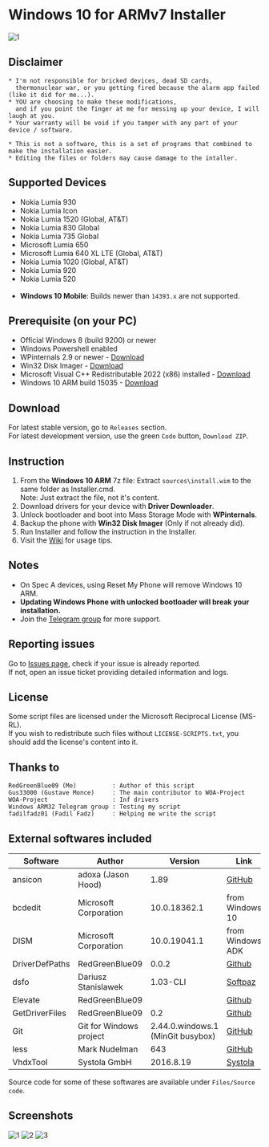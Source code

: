 # Windows 10 for ARMv7 Installer
![1](https://github.com/RedGreenBlue09/WFAv7_Installer/assets/59783856/c22aa1d2-8790-4142-a018-c3eee25076d2 "Disclaimer screen")

## Disclaimer

	* I'm not responsible for bricked devices, dead SD cards,
	  thermonuclear war, or you getting fired because the alarm app failed (like it did for me...).
	* YOU are choosing to make these modifications,
	  and if you point the finger at me for messing up your device, I will laugh at you.
	* Your warranty will be void if you tamper with any part of your device / software.
	
	* This is not a software, this is a set of programs that combined to make the installation easier.
	* Editing the files or folders may cause damage to the intaller.
	
## Supported Devices

- Nokia Lumia 930
- Nokia Lumia Icon
- Nokia Lumia 1520 (Global, AT&T)
- Nokia Lumia 830 Global
- Nokia Lumia 735 Global
- Microsoft Lumia 650
- Microsoft Lumia 640 XL LTE (Global, AT&T)
- Nokia Lumia 1020 (Global, AT&T)
- Nokia Lumia 920
- Nokia Lumia 520
<br><br>
- **Windows 10 Mobile**: Builds newer than `14393.x` are not supported.

## Prerequisite (on your PC)

- Official Windows 8 (build 9200) or newer   
- Windows Powershell enabled
- WPinternals 2.9 or newer - [Download](https://github.com/ReneLergner/WPinternals/releases/latest)
- Win32 Disk Imager - [Download](https://sourceforge.net/projects/win32diskimager/)
- Microsoft Visual C++ Redistributable 2022 (x86) installed - [Download](https://aka.ms/vs/17/release/vc_redist.x86.exe)
- Windows 10 ARM build 15035 - [Download](https://bit.ly/33ap8dq)

## Download

For latest stable version, go to `Releases` section.  
For latest development version, use the green `Code` button, `Download ZIP`.
 
## Instruction

1. From the **Windows 10 ARM** 7z file:
   Extract `sources\install.wim` to the same folder as Installer.cmd.  
   Note: Just extract the file, not it's content.
2. Download drivers for your device with **Driver Downloader**.
3. Unlock bootloader and boot into Mass Storage Mode with **WPinternals**.
4. Backup the phone with **Win32 Disk Imager** (Only if not already did).
5. Run Installer and follow the instruction in the Installer.
6. Visit the [Wiki](https://github.com/RedGreenBlue09/WFAv7_Installer/wiki/Apps-on-Windows-10-ARM) for usage tips.

## Notes

- On Spec A devices, using Reset My Phone will remove Windows 10 ARM.
- **Updating Windows Phone with unlocked bootloader will break your installation.**
- Join the [Telegram group](https://t.me/lumiaarch32) for more support.

## Reporting issues

Go to [Issues page](https://github.com/RedGreenBlue09/WFAv7_Installer/issues), check if your issue is already reported.  
If not, open an issue ticket providing detailed information and logs.

## License

Some script files are licensed under the Microsoft Reciprocal License (MS-RL).  
If you wish to redistribute such files without `LICENSE-SCRIPTS.txt`, you should add the license's content into it.

## Thanks to
	
	RedGreenBlue09 (Me)          : Author of this script
	Gus33000 (Gustave Monce)     : The main contributor to WOA-Project
    WOA-Project                  : Inf drivers
	Windows ARM32 Telegram group : Testing my script
	fadilfadz01 (Fadil Fadz)     : Helping me write the script

## External softwares included

| Software       | Author                      | Version                           | Link |
|----------------|-----------------------------|-----------------------------------|------|
| ansicon        | adoxa (Jason Hood)          | 1.89                              | [GitHub](https://github.com/adoxa/ansicon/releases/tag/v1.89) |
| bcdedit        | Microsoft Corporation       | 10.0.18362.1                      | from Windows 10 |
| DISM           | Microsoft Corporation       | 10.0.19041.1                      | from Windows ADK |
| DriverDefPaths | RedGreenBlue09              | 0.0.2                             | [Github](https://github.com/RedGreenBlue09/DriverDefPaths/releases/tag/0.0.2) |
| dsfo           | Dariusz Stanislawek         | 1.03-CLI                          | [Softpaz](https://www.softpaz.com/software/download-dsfok-windows-7269.htm) |
| Elevate        | RedGreenBlue09              |                                   | [Github](https://gist.github.com/RedGreenBlue09/beb75798eac3f7883848dd0a54304a2e) |
| GetDriverFiles | RedGreenBlue09              | 0.2                               | [Github](https://github.com/RedGreenBlue09/GetDriverFiles/releases/tag/0.2) |
| Git            | Git for Windows project     | 2.44.0.windows.1 (MinGit busybox) | [GitHub](https://github.com/git-for-windows/git/releases/tag/v2.44.0.windows.1) |
| less           | Mark Nudelman               | 643                               | [GitHub](https://github.com/jftuga/less-Windows/releases/tag/less-v643) |
| VhdxTool       | Systola GmbH                | 2016.8.19                         | [Systola](https://systola.com/support/kb100005) |

Source code for some of these softwares are available under `Files/Source code`.

## Screenshots

![1](https://github.com/RedGreenBlue09/WFAv7_Installer/assets/59783856/c22aa1d2-8790-4142-a018-c3eee25076d2 "Disclaimer screen")
![2](https://github.com/RedGreenBlue09/WFAv7_Installer/assets/59783856/c3280398-2fb1-4e76-a9f4-ff955f3888ea "Device selection screen")
![3](https://github.com/RedGreenBlue09/WFAv7_Installer/assets/59783856/d291ffc3-2e5a-4bf7-a6c2-1915c63a3941 "Driver Downloader")
